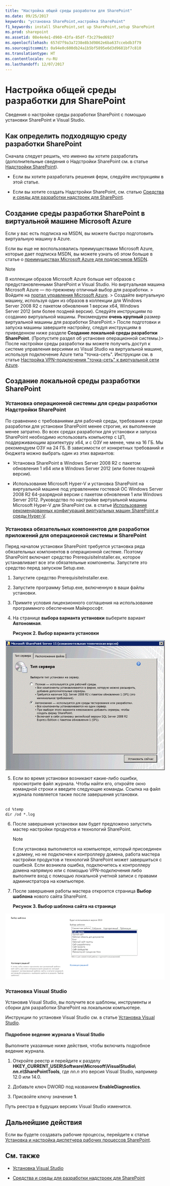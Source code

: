 ```yaml
---
title: "Настройка общей среды разработки для SharePoint"
ms.date: 09/25/2017
keywords: "установка SharePoint,настройка SharePoint"
f1_keywords: install SharePoint,set up SharePoint,setup SharePoint
ms.prod: sharepoint
ms.assetid: 08e4e4e1-d960-43fa-85df-f3c279ed6927
ms.openlocfilehash: 657d7f9a3a7238e8b3d9862e6ba637ccebdb3f79
ms.sourcegitcommit: 0a94e0c600db24a1b5bf5895e6d3d9681bf7c810
ms.translationtype: HT
ms.contentlocale: ru-RU
ms.lasthandoff: 12/07/2017
---
```

# <a name="set-up-a-general-development-environment-for-sharepoint"></a>Настройка общей среды разработки для SharePoint
Сведения о настройке среды разработки SharePoint с помощью установки SharePoint и Visual Studio.
## <a name="how-to-determine-the-sharepoint-development-environment-you-need"></a>Как определить подходящую среду разработки SharePoint
<a name="SP15_bk_determinedevenv"> </a>

Сначала следует решить, что именно вы хотите разработать (дополнительные сведения о Надстройки SharePoint см. в статье  [Надстройки SharePoint](http://msdn.microsoft.com/library/cd1eda9e-8e54-4223-93a9-a6ea0d18df70%28Office.15%29.aspx)).
  
    
    

- Если вы хотите разработать решения ферм, следуйте инструкциям в этой статье. 
    
  
- Если вы хотите создать Надстройки SharePoint, см. статью  [Средства и среды для разработки надстроек для SharePoint](http://msdn.microsoft.com/library/6906eb86-8270-4098-8106-1e8d0d3c212e%28Office.15%29.aspx). 
    
  

## <a name="create-a-sharepoint-development-environment-on-a-microsoft-azure-virtual-machine"></a>Создание среды разработки SharePoint в виртуальной машине Microsoft Azure
<a name="SP15_bk_devenvazure"> </a>

Если у вас есть подписка на MSDN, вы можете быстро подготовить виртуальную машину в Azure.
  
    
    
Если вы еще не воспользовались преимуществами Microsoft Azure, которые дает подписка MSDN, вы можете узнать об этом больше в статье о  [преимуществах Microsoft Azure для подписчиков MSDN](http://azure.microsoft.com/ru-RU/pricing/member-offers/msdn-benefits/).
  
> [!NOTE]
> В коллекции образов Microsoft Azure больше нет образов с предустановленными SharePoint и Visual Studio. Но виртуальная машина Microsoft Azure — по-прежнему отличный выбор для разработки. > Войдите на [портал управления Microsoft Azure](https://manage.windowsazure.com). > Создайте виртуальную машину, используя один из образов в коллекции для Windows Server 2008 R2 с пакетом обновления 1 версии x64, Windows Server 2012 (или более поздней версии). Следуйте инструкциям по созданию виртуальной машины. Рекомендуем **очень крупный** размер виртуальной машины для разработки SharePoint.> После подготовки и запуска машины завершите настройку, следуя инструкциям в приведенном ниже разделе **Создание локальной среды разработки SharePoint**. (Пропустите раздел об установке операционной системы.)> После настройки среды разработки вы можете получить доступ к системе управления версиями из Visual Studio на виртуальной машине, используя подключение Azure типа "точка-сеть". Инструкции см. в статье [Настройка VPN-подключения "точка-сеть" к виртуальной сети Azure](https://azure.microsoft.com/ru-RU/documentation/articles/vpn-gateway-point-to-site-create/).
  
    
    


## <a name="create-a-sharepoint-development-environment-on-premises"></a>Создание локальной среды разработки SharePoint
<a name="SP15_bk_devenvazure"> </a>


  
    
    

### <a name="install-the-operating-system-for-your-sharepoint-add-ins-development-environment"></a>Установка операционной системы для среды разработки Надстройки SharePoint
<a name="SP15_bk_InstallOS"> </a>

По сравнению с требованиями для рабочей среды, требования к среде разработки для установки SharePoint менее строгие, их выполнение менее затратно. Во всех средах разработки для установки и запуска SharePoint необходимо использовать компьютер с ЦП, поддерживающим архитектуру x64, и с ОЗУ не менее, чем на 16 ГБ. Мы рекомендуем ОЗУ на 24 ГБ. В зависимости от конкретных требований и бюджета можно выбрать один из этих вариантов:
  
    
    

- Установка SharePoint в Windows Server 2008 R2 с пакетом обновления 1 x64 или в Windows Server 2012 (или более поздней версии).
    
  
- Использование Microsoft Hyper-V и установка SharePoint на виртуальной машине под управлением гостевой ОС Windows Server 2008 R2 64-разрядной версии с пакетом обновления 1 или Windows Server 2012. Руководство по настройке виртуальной машины Microsoft Hyper-V для SharePoint см. в статье  [Использование рекомендованных конфигураций виртуальных машин SharePoint и среды Hyper-V](http://technet.microsoft.com/ru-RU/library/ff621103%28v=office.15%29.aspx).
    
  

### <a name="install-the-app-development-prerequisites-for-the-operating-system-and-sharepoint"></a>Установка обязательных компонентов для разработки приложений для операционной системы и SharePoint
<a name="SP15_bk_prereqsOS"> </a>

Перед началом установки SharePoint требуется установка ряда обязательных компонентов в операционной системе. Поэтому SharePoint включает средство PrerequisiteInstaller.ex, которое устанавливает все эти обязательные компоненты. Запустите это средство перед запуском Setup.exe.
  
    
    

1. Запустите средство PrerequisiteInstaller.exe.
    
  
2. Запустите программу Setup.exe, включенную в ваши файлы установки.
    
  
3. Примите условия лицензионного соглашения на использование программного обеспечения Майкрософт.
    
  
4. На странице **выбора варианта установки** выберите вариант **Автономная**.
    
   **Рисунок 2. Выбор варианта установки**

  

  ![Тип сервера установки SharePoint](../images/SP15_app_ServerType.gif)
  

  

  
5. Если во время установки возникают какие-либо ошибки, просмотрите файл журнала. Чтобы найти его, откройте окно командной строки и введите следующие команды. Ссылка на файл журнала появляется также после завершения установки.
    
```
  
cd %temp
dir /od *.log
```

6. После завершения установки вам будет предложено запустить мастер настройки продуктов и технологий SharePoint.
    
    > [!NOTE]
    > Если установка выполняется на компьютере, который присоединен к домену, но не подключен к контроллеру домена, работа мастера настройки продуктов и технологий SharePoint может завершиться с ошибкой. Если возникла ошибка, подключитесь к контроллеру домена напрямую или с помощью VPN-подключения либо выполните вход с помощью локальной учетной записи с правами администратора на компьютере. 

7. После завершения работы мастера откроется страница **Выбор шаблона** нового сайта SharePoint.
    
   **Рисунок 3. Выбор шаблона сайта на странице**

  

  ![Шаблоны сайта SharePoint](../images/SP15_app_ChooseSiteTemplates.gif)
  

  

  

### <a name="install-visual-studio"></a>Установка Visual Studio
<a name="SP15_bk_installVS"> </a>

Установив Visual Studio, вы получите все шаблоны, инструменты и сборки для разработки SharePoint на локальном компьютере.
  
    
    
Инструкции по установке Visual Studio см. в статье  [Установка Visual Studio](http://msdn.microsoft.com/ru-RU/library/e2h7fzkw.aspx).
  
    
    

#### <a name="verbose-logging-in-visual-studio"></a>Подробное ведение журнала в Visual Studio

Выполните указанные ниже действия, чтобы включить подробное ведение журнала.
  
    
    

1. Откройте реестр и перейдите к разделу **HKEY_CURRENT_USER\\Software\\Microsoft\\VisualStudio\\ _nn.n_\\SharePointTools**, где _nn.n_ это версия Visual Studio, например 12.0 или 14.0.
    
  
2. Добавьте ключ DWORD под названием **EnableDiagnostics**.
    
  
3. Присвойте ключу значение **1**.
    
  
Путь реестра в будущих версиях Visual Studio изменится.
  
    
    

## <a name="next-steps"></a>Дальнейшие действия
<a name="SP15_bk_devenvazure"> </a>

Если вы будете создавать рабочие процессы, перейдите к статье  [Установка и настройка диспетчера рабочих процессов SharePoint](set-up-and-configure-sharepoint-workflow-manager.md).
  
    
    

## <a name="see-also"></a>См. также
<a name="SP15_bk_AddlResources"> </a>


-  [Установка Visual Studio](http://msdn.microsoft.com/ru-RU/library/e2h7fzkw%28v=vs.110%29.aspx)
    
  
-  [Средства и среды для разработки надстроек для SharePoint](http://msdn.microsoft.com/library/6906eb86-8270-4098-8106-1e8d0d3c212e%28Office.15%29.aspx)
    
  

  
    
    

